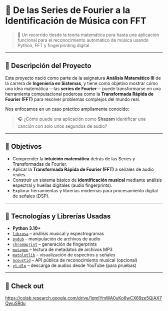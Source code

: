 # 🎵 De las Series de Fourier a la Identificación de Música con FFT

> 📌 Un recorrido desde la teoría matemática pura hasta una aplicación funcional para el reconocimiento automático de música usando Python, FFT y fingerprinting digital.

---

## 📖 Descripción del Proyecto

Este proyecto nació como parte de la asignatura **Análisis Matemático III** de la carrera de **Ingeniería en Sistemas**, y tiene como objetivo mostrar cómo una idea matemática —las **series de Fourier**— puede transformarse en una herramienta computacional poderosa como la **Transformada Rápida de Fourier (FFT)** para resolver problemas complejos del mundo real.

Nos enfocamos en un caso práctico ampliamente conocido:
> 🎧 ¿Cómo puede una aplicación como **Shazam** identificar una canción con solo unos segundos de audio?

---

## 🎯 Objetivos

- Comprender la **intuición matemática** detrás de las Series y Transformadas de Fourier.
- Aplicar la **Transformada Rápida de Fourier (FFT)** a señales de audio reales.
- Construir un sistema básico de **identificación musical** mediante análisis espectral y huellas digitales (audio fingerprints).
- Explorar herramientas y librerías modernas para procesamiento digital de señales (DSP).

---

## 🧰 Tecnologías y Librerías Usadas

- **Python 3.10+**
- [`librosa`](https://librosa.org/) – análisis musical y espectrogramas
- [`pydub`](https://github.com/jiaaro/pydub) – manipulación de archivos de audio
- [`chromaprint`](https://acoustid.org/chromaprint) – generación de fingerprints
- [`mutagen`](https://mutagen.readthedocs.io/) – lectura de metadatos de archivos MP3
- [`matplotlib`](https://matplotlib.org/) – visualización de espectros y señales
- [`acoustid`](https://acoustid.org/) – API pública de reconocimiento musical (opcional)
- [`yt-dlp`](https://github.com/yt-dlp/yt-dlp) – descarga de audios desde YouTube (para pruebas)

---

## 📁 Check out
https://colab.research.google.com/drive/1qmIYmWA0uKo6wCX69ze5QjAX7QwuSRdu 

